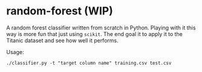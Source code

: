# random-forest (WIP)

A random forest classifier written from scratch in Python. Playing with it this way is more fun that just using `scikit`.
The end goal it to apply it to the Titanic dataset and see how well it performs.

Usage:
```
./classifier.py -t "target column name" training.csv test.csv
```
